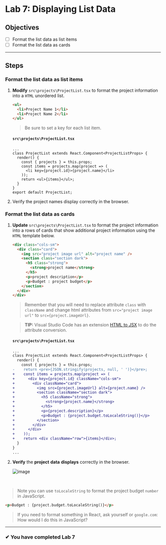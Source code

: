 # Lab 7: Displaying List Data

## Objectives

- [ ] Format the list data as list items
- [ ] Format the list data as cards

---

## Steps

### Format the list data as list items

1. **Modify** `src\projects\ProjectList.tsx` to format the project information into a `HTML` unordered list.

   ```html
   <ul>
     <li>Project Name 1</li>
     <li>Project Name 2</li>
   </ul>
   ```

   > Be sure to set a key for each list item.

   #### `src\projects\ProjectList.tsx`

   ```tsx
   ...
   class ProjectList extends React.Component<ProjectListProps> {
     render() {
       const { projects } = this.props;
       const items = projects.map(project => (
         <li key={project.id}>{project.name}</li>
       ));
       return <ul>{items}</ul>;
     }
   }
   export default ProjectList;
   ```

2) Verify the project names display correctly in the browser.

### Format the list data as cards

1. **Update** `src\projects\ProjectList.tsx` to format the project information into a rows of cards that show additional project information using the `HTML` template below.

   ```html
   <div class="cols-sm">
     <div class="card">
       <img src="project image url" alt="project name" />
       <section class="section dark">
         <h5 class="strong">
           <strong>project name</strong>
         </h5>
         <p>project description</p>
         <p>Budget : project budget</p>
       </section>
     </div>
   </div>
   ```

   > Remember that you will need to replace attribute `class` with `className` and change html attributes from `src="project image url"` to `src={project.imageUrl}`.

   > **TIP:** Visual Studio Code has an extension [HTML to JSX](https://marketplace.visualstudio.com/items?itemName=riazxrazor.html-to-jsx) to do the attribute conversion.

   #### `src\projects\ProjectList.tsx`

   ```diff
   ...
   class ProjectList extends React.Component<ProjectListProps> {
     render() {
       const { projects } = this.props;
   -    return <pre>{JSON.stringify(projects, null, ' ')}</pre>;
   +    const items = projects.map(project => (
   +      <div key={project.id} className="cols-sm">
   +        <div className="card">
   +          <img src={project.imageUrl} alt={project.name} />
   +          <section className="section dark">
   +            <h5 className="strong">
   +              <strong>{project.name}</strong>
   +            </h5>
   +            <p>{project.description}</p>
   +            <p>Budget : {project.budget.toLocaleString()}</p>
   +          </section>
   +        </div>
   +      </div>
   +    ));
   +    return <div className="row">{items}</div>;
     }
   }
   ...
   ```

1. **Verify** the **project** **data** **displays** correctly in the browser.

   ![image](https://user-images.githubusercontent.com/1474579/64892497-89d2f400-d642-11e9-84b2-ee9463c6192f.png)

<br/>

> Note you can use `toLocaleString` to format the project budget `number` in JavaScript.

```html
<p>Budget : {project.budget.toLocaleString()}</p>
```

> If you need to format something in React, ask yourself or `google.com`: How would I do this in JavaScript?

---

### &#10004; You have completed Lab 7

